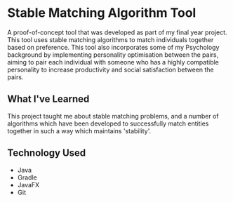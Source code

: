 # Stable Matching Algorithm Tool

A proof-of-concept tool that was developed as part of my final year project. This tool uses stable matching algorithms to match individuals together based on preference. This tool also incorporates some of my Psychology background by implementing personality optimisation between the pairs, aiming to pair each individual with someone who has a highly compatible personality to increase productivity and social satisfaction between the pairs.

## What I've Learned

This project taught me about stable matching problems, and a number of algorithms which have been developed to successfully match entities together in such a way which maintains 'stability'. 


## Technology Used 

- Java
- Gradle
- JavaFX
- Git
